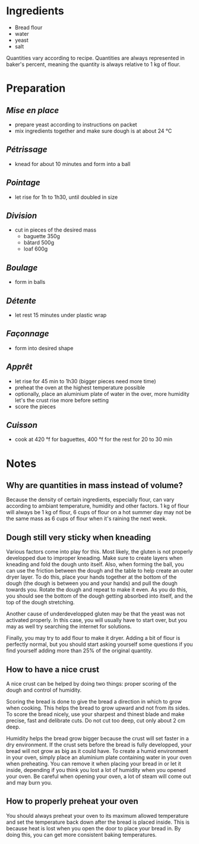 # Ingredients

- Bread flour
- water
- yeast
- salt

Quantities vary according to recipe. Quantities are always represented in
baker's percent, meaning the quantity is always relative to 1 kg of flour.

# Preparation

## *Mise en place*
- prepare yeast according to instructions on packet
- mix ingredients together and make sure dough is at about 24 °C

## *Pétrissage*
- knead for about 10 minutes and form into a ball

## *Pointage*
- let rise for 1h to 1h30, until doubled in size

## *Division*
- cut in pieces of the desired mass
	+ baguette 350g
	+ bâtard 500g
	+ loaf 600g

## *Boulage*
- form in balls

## *Détente*
- let rest 15 minutes under plastic wrap

## *Façonnage*
- form into desired shape

## *Apprêt*
- let rise for 45 min to 1h30 (bigger pieces need more time)
- preheat the oven at the highest temperature possible
- optionally, place an aluminium plate of water in the over,
	more humidity let's the crust rise more before setting
- score the pieces

## *Cuisson*
- cook at 420 °f for baguettes, 400 °f for the rest for 20 to 30 min


# Notes

## Why are quantities in mass instead of volume?

Because the density of certain ingredients, especially flour, can vary
according to ambiant temperature, humidity and other factors. 1 kg of flour
will always be 1 kg of flour, 6 cups of flour on a hot summer day may not be
the same mass as 6 cups of flour when it's raining the next week.

## Dough still very sticky when kneading

Various factors come into play for this. Most likely, the gluten is not
properly developped due to improper kneading. Make sure to create layers when
kneading and fold the dough unto itself. Also, when forming the ball, you can
use the friction between the dough and the table to help create an outer dryer
layer. To do this, place your hands together at the bottom of the dough (the
dough is between you and your hands) and pull the dough towards you. Rotate the
dough and repeat to make it even. As you do this, you should see the bottom of
the dough getting absorbed into itself, and the top of the dough stretching.

Another cause of underdevelopped gluten may be that the yeast was not activated
properly. In this case, you will usually have to start over, but you may as
well try searching the internet for solutions.

Finally, you may try to add flour to make it dryer. Adding a bit of flour is
perfectly normal, but you should start asking yourself some questions if you
find yourself adding more than 25% of the original quantity.

## How to have a nice crust

A nice crust can be helped by doing two things: proper scoring of the dough
and control of humidity.

Scoring the bread is done to give the bread a direction in which to grow when
cooking. This helps the bread to grow upward and not from its sides. To score
the bread nicely, use your sharpest and thinest blade and make precise, fast
and delibrate cuts. Do not cut too deep, cut only about 2 cm deep.

Humidity helps the bread grow bigger because the crust will set faster in a dry
environment. If the crust sets before the bread is fully developped, your bread
will not grow as big as it could have. To create a humid environment in your
oven, simply place an aluminium plate containing water in your oven when
preheating. You can remove it when placing your bread in or let it inside,
depending if you think you lost a lot of humidity when you opened your oven.
Be careful when opening your oven, a lot of steam will come out and may burn
you.

## How to properly preheat your oven

You should always preheat your oven to its maximum allowed temperature and set
the temperature back down after the bread is placed inside. This is because
heat is lost when you open the door to place your bread in. By doing this, you
can get more consistent baking temperatures.



